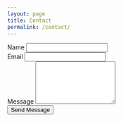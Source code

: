 ```yaml
---
layout: page
title: Contact
permalink: /contact/
---
```


<form action="https://formspree.io/{{ site.email }}" method="POST" class="form">
  <div class="form-group">
    <label for="name">Name</label>
    <input type="text" name="name" id="name" class="form-control" required>
  </div>
  <div class="form-group">
    <label for="email">Email</label>
    <input type="email" name="_replyto" id="email" class="form-control" required>
  </div>
  <div class="form-group">
    <label for="message">Message</label>
    <textarea name="message" id="message" rows="6" class="form-control"></textarea>
  </div>
  <button type="submit" class="btn btn-outline-dark">Send Message</button>
</form>
